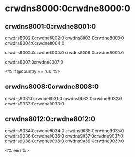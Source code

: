 # crwdns8000:0crwdne8000:0

## crwdns8001:0crwdne8001:0

crwdns8002:0crwdne8002:0 crwdns8003:0crwdne8003:0 crwdns8004:0crwdne8004:0

crwdns8005:0crwdne8005:0 crwdns8006:0crwdne8006:0

crwdns8007:0crwdne8007:0

<% if @country == 'us' %>

## crwdns8008:0crwdne8008:0

crwdns9031:0crwdne9031:0 crwdns9032:0crwdne9032:0 crwdns9033:0crwdne9033:0

## crwdns8012:0crwdne8012:0

crwdns9034:0crwdne9034:0 crwdns9035:0crwdne9035:0 crwdns9036:0crwdne9036:0 crwdns9037:0crwdne9037:0 crwdns9038:0crwdne9038:0 crwdns9039:0crwdne9039:0

<% end %>